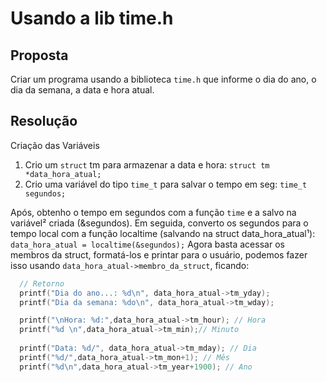 # Usando a lib time.h

## Proposta

Criar um programa usando a biblioteca `time.h` que informe o dia do ano, o dia da semana, a data e hora atual.

## Resolução

Criação das Variáveis
1. Crio um `struct` tm para armazenar a data e hora: ``struct tm *data_hora_atual;``
2. Crio uma variável do tipo `time_t` para salvar o tempo em seg: ``time_t segundos;``

Após, obtenho o tempo em segundos com a função `time` e a salvo na variável² criada (&segundos). Em seguida, converto os segundos para o tempo local com a função localtime (salvando na struct data_hora_atual¹): ``  data_hora_atual = localtime(&segundos);``
Agora basta acessar os membros da struct, formatá-los e printar para o usuário, podemos fazer isso usando ``data_hora_atual->membro_da_struct``, ficando:
```c
  // Retorno
  printf("Dia do ano...: %d\n", data_hora_atual->tm_yday); 
  printf("Dia da semana: %do\n", data_hora_atual->tm_wday);

  printf("\nHora: %d:",data_hora_atual->tm_hour); // Hora   
  printf("%d \n",data_hora_atual->tm_min);// Minuto
  
  printf("Data: %d/", data_hora_atual->tm_mday); // Dia
  printf("%d/",data_hora_atual->tm_mon+1); // Mês
  printf("%d\n",data_hora_atual->tm_year+1900); // Ano
```
